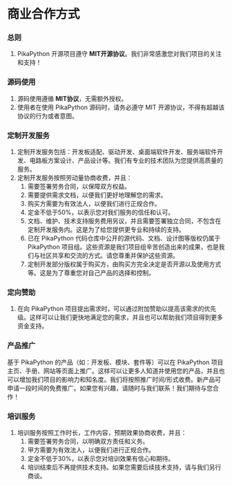 # 商业合作方式

### 总则

1. PikaPython 开源项目遵守 **MIT开源协议**。我们非常感激您对我们项目的关注和支持！

### 源码使用

1. 源码使用遵循 **MIT协议**，无需额外授权。
2. 使用者在使用 PikaPython 源码时，请务必遵守 MIT 开源协议，不得有超越该协议的行为或者意图。

### 定制开发服务

1. 定制开发服务包括：开发板适配、驱动开发、桌面端软件开发、服务端软件开发、电路板方案设计、产品设计等。我们有专业的技术团队为您提供高质量的服务。
2. 定制开发服务按照劳动量协商收费，并且：
	1. 需要签署劳务合同，以保障双方权益。
	2. 需要提供需求文档，以便我们更好地理解您的需求。
	3. 购买方需要为有效法人，以便我们进行正规合作。
	4. 定金不低于50%，以表示您对我们服务的信任和认可。
	5. 文档、维护、技术支持服务费用另议，并且需要签署独立合同，不包含在定制开发服务内。这是为了给您提供更专业和持续的支持。
     3. 已在 PikaPython 代码仓库中公开的源代码、文档、设计图等版权仍属于 PikaPython 项目组。这些资源是我们项目组辛苦创造出来的成果，也是我们与社区共享和交流的方式。请您尊重并保护这些资源。
     4. 定制开发部分版权属于购买方，由购买方完全决定是否开源以及使用方式等。这是为了尊重您对自己产品的选择和控制。

### 定向赞助

1. 在向 PikaPython 项目提出需求时，可以通过附加赞助以提高该需求的优先级。这样可以让我们更快地满足您的需求，并且也可以帮助我们项目得到更多资金支持。

### 产品推广

基于 PikaPython 的产品（如：开发板、模块、套件等）可以在 PikaPython 项目主页、手册、网站等页面上推广。这样可以让更多人知道并使用您的产品，并且也可以增加我们项目的影响力和知名度。我们将按照推广时间/形式收费。新产品可申请一段时间的免费推广。如果您有兴趣，请随时与我们联系！我们期待与您合作！

### 培训服务

1. 培训服务按照工作时长，工作内容，预期效果协商收费，并且：
	1. 需要签署劳务合同，以明确双方责任和义务。
	2. 甲方需要为有效法人，以便我们进行正规合作。
	3. 定金不低于30%，以表示您对培训效果有信心和期待。
	4. 培训结束后不再提供技术支持。如果您需要后续技术支持，请与我们另行商谈。